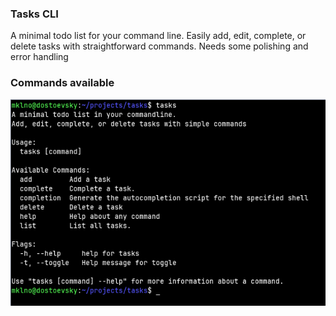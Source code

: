 ### Tasks CLI

A minimal todo list for your command line. Easily add, edit, complete, or delete tasks with straightforward commands. Needs some polishing and error handling

### Commands available

![demo](demo.png)
